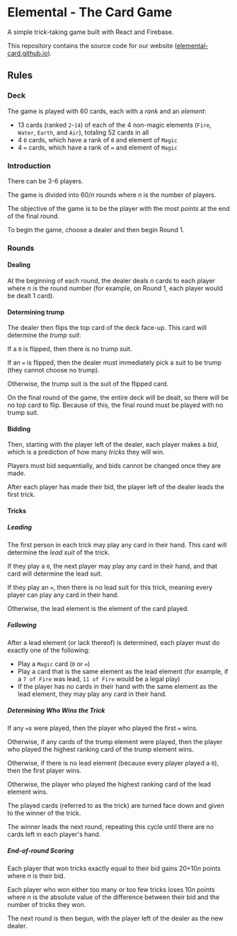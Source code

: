 # Elemental - The Card Game
A simple trick-taking game built with React and Firebase.

This repository contains the source code for our website
([elemental-card.github.io](https://elemental-card.github.io)).

## Rules
### Deck
The game is played with 60 cards, each with a *rank* and an *element*:

- 13 cards (ranked `2`-`14`) of each of the 4 non-magic elements (`Fire`, `Water`, `Earth`, and `Air`), totaling 52 cards in all
- 4 `0` cards, which have a rank of `0` and element of `Magic`
- 4 `∞` cards, which have a rank of `∞` and element of `Magic`

### Introduction
There can be 3-6 players.



The game is divided into 60/*n* rounds where *n* is the number of players.

The objective of the game is to be the player with the most points at the end of the final round.

To begin the game, choose a dealer and then begin Round 1.

### Rounds
#### Dealing
At the beginning of each round, the dealer deals *n* cards to each player where *n* is the round number (for example, on Round 1, each player would be dealt 1 card).

#### Determining trump
The dealer then flips the top card of the deck face-up. This card will determine the *trump suit*:

If a `0` is flipped, then there is no trump suit.

If an `∞` is flipped, then the dealer must immediately pick a suit to be trump (they cannot choose no trump).

Otherwise, the trump suit is the suit of the flipped card.

On the final round of the game, the entire deck will be dealt, so there will be no top card to flip. Because of this, the final round must be played with no trump suit.

#### Bidding
Then, starting with the player left of the dealer, each player makes a *bid*, which is a prediction of how many *tricks* they will win.

Players must bid sequentially, and bids cannot be changed once they are made.

After each player has made their bid, the player left of the dealer leads the first trick.

#### Tricks
##### Leading
The first person in each trick may play any card in their hand. This card will determine the *lead suit* of the trick.

If they play a `0`, the next player may play any card in their hand, and that card will determine the lead suit.

If they play an `∞`, then there is no lead suit for this trick, meaning every player can play any card in their hand.

Otherwise, the lead element is the element of the card played.
##### Following
After a lead element (or lack thereof) is determined, each player must do exactly one of the following:
- Play a `Magic` card (`0` or `∞`)
- Play a card that is the same element as the lead element (for example, if a `7 of Fire` was lead, `11 of Fire` would be a legal play)
- If the player has no cards in their hand with the same element as the lead element, they may play any card in their hand.

##### Determining Who Wins the Trick
If any `∞`s were played, then the player who played the first `∞` wins.

Otherwise, if any cards of the trump element were played, then the player who played the highest ranking card of the trump element wins.

Otherwise, if there is no lead element (because every player played a `0`), then the first player wins.

Otherwise, the player who played the highest ranking card of the lead element wins.

The played cards (referred to as the trick) are turned face down and given to the winner of the trick.

The winner leads the next round, repeating this cycle until there are no cards left in each player's hand.

##### End-of-round Scoring
Each player that won tricks exactly equal to their bid gains 20+10*n* points
where *n* is their bid.

Each player who won either too many or too few tricks loses 10*n* points where *n* is the absolute value of the difference between their bid and the number of tricks they won.

The next round is then begun, with the player left of the dealer as the new dealer.
